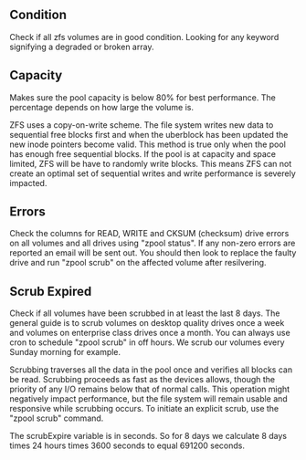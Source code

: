 ## Condition

Check if all zfs volumes are in good condition.
Looking for any keyword signifying a degraded or broken array.

## Capacity

Makes sure the pool capacity is below 80% for best performance. The
percentage depends on how large the volume is.

ZFS uses a copy-on-write scheme. The file system writes new data to sequential free blocks first and when the uberblock has been updated the new inode pointers become valid. This method is true only when the pool has enough free sequential blocks. If the pool is at capacity and space limited, ZFS will be have to randomly write blocks. This means ZFS can not create an optimal set of sequential writes and write performance is severely impacted.

## Errors

Check the columns for READ, WRITE and CKSUM (checksum) drive errors on all volumes and all drives using "zpool status". If any non-zero errors are reported an email will be sent out. You should then look to replace the faulty drive and run "zpool scrub" on the affected volume after resilvering.
 
## Scrub Expired

Check if all volumes have been scrubbed in at least the last 8 days. The general guide is to scrub volumes on desktop quality drives once a week and volumes on enterprise class drives once a month. You can always use cron to schedule "zpool scrub" in off hours. We scrub our volumes every Sunday morning for example.

Scrubbing traverses all the data in the pool once and verifies all blocks can be read. Scrubbing proceeds as fast as the devices allows, though the priority of any I/O remains below that of normal calls. This operation might negatively impact performance, but the file system will remain usable and responsive while scrubbing occurs. To initiate an explicit scrub, use the "zpool scrub" command.

The scrubExpire variable is in seconds. So for 8 days we calculate 8 days times 24 hours times 3600 seconds to equal 691200 seconds.